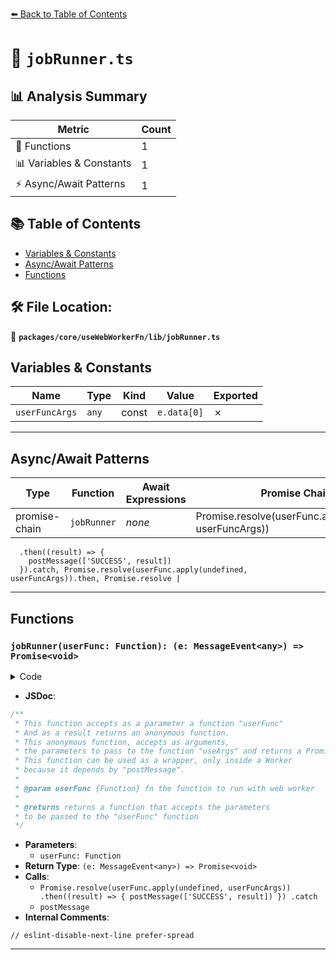 [⬅️ Back to Table of Contents](../../../../index.md)

# 📄 `jobRunner.ts`

## 📊 Analysis Summary

| Metric | Count |
|--------|-------|
| 🔧 Functions | 1 |
| 📊 Variables & Constants | 1 |
| ⚡ Async/Await Patterns | 1 |

## 📚 Table of Contents

- [Variables & Constants](#variables-constants)
- [Async/Await Patterns](#asyncawait-patterns)
- [Functions](#functions)

## 🛠️ File Location:
📂 **`packages/core/useWebWorkerFn/lib/jobRunner.ts`**

## Variables & Constants

| Name | Type | Kind | Value | Exported |
|------|------|------|-------|----------|
| `userFuncArgs` | `any` | const | `e.data[0]` | ✗ |


---

## Async/Await Patterns

| Type | Function | Await Expressions | Promise Chains |
|------|----------|-------------------|----------------|
| promise-chain | `jobRunner` | *none* | Promise.resolve(userFunc.apply(undefined, userFuncArgs))
      .then((result) => {
        postMessage(['SUCCESS', result])
      }).catch, Promise.resolve(userFunc.apply(undefined, userFuncArgs)).then, Promise.resolve |


---

## Functions

### `jobRunner(userFunc: Function): (e: MessageEvent<any>) => Promise<void>`

<details><summary>Code</summary>

```ts
function jobRunner(userFunc: Function) {
  return (e: MessageEvent) => {
    const userFuncArgs = e.data[0]

    // eslint-disable-next-line prefer-spread
    return Promise.resolve(userFunc.apply(undefined, userFuncArgs))
      .then((result) => {
        postMessage(['SUCCESS', result])
      })
      .catch((error) => {
        postMessage(['ERROR', error])
      })
  }
}
```
</details>

- **JSDoc**:
```ts
/**
 * This function accepts as a parameter a function "userFunc"
 * And as a result returns an anonymous function.
 * This anonymous function, accepts as arguments,
 * the parameters to pass to the function "useArgs" and returns a Promise
 * This function can be used as a wrapper, only inside a Worker
 * because it depends by "postMessage".
 *
 * @param userFunc {Function} fn the function to run with web worker
 *
 * @returns returns a function that accepts the parameters
 * to be passed to the "userFunc" function
 */
```

- **Parameters**:
  - `userFunc: Function`
- **Return Type**: `(e: MessageEvent<any>) => Promise<void>`
- **Calls**:
  - `Promise.resolve(userFunc.apply(undefined, userFuncArgs))
      .then((result) => {
        postMessage(['SUCCESS', result])
      })
      .catch`
  - `postMessage`
- **Internal Comments**:
```
// eslint-disable-next-line prefer-spread
```


---